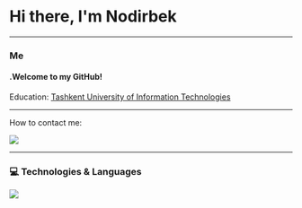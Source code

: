 <h1>Hi there, I'm Nodirbek</h1>

<hr>

<h3>Me</h3>
<h4>.Welcome to my GitHub!</h4>

<p> Education:
<a href="https://tuit.uz/">
Tashkent University of Information Technologies
</a>
</p>

<hr>

<p>How to contact me:</p>

<a href="https://t.me/frontend_9474" target="_blank"><img src="https://img.shields.io/badge/Telegram-%231877F2.svg?&style=flat-square&logo=telegram&logoColor=white%22%20alt=%22Telegram"></a>

<hr>

### 💻 Technologies & Languages

<div>
  <img src="https://skillicons.dev/icons?i=html,css,js,ts" />
</div>




